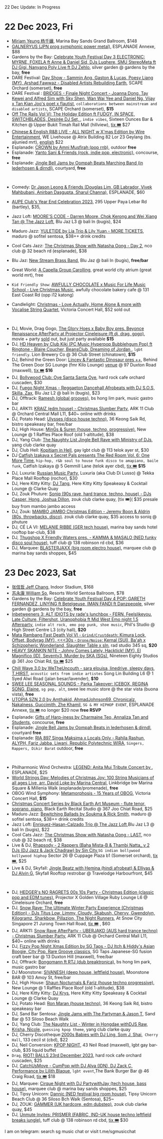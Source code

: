 22 Dec Update: In Progress

# 22 Dec 2023, Fri
- [Miriam Yeung 杨千嬅](https://ticketmaster.sg/activity/detail/23_miriamyeung), Marina Bay Sands Grand Ballroom, $148
- [GALNERYUS (JPN prog symphonic power metal)](https://esplanade.com/whats-on/2024/galneryus-live-in-singapore), ESPLANADE Annexe, $88
- Gardens by the Bay: [Celebrate Youth Festival Day 3 ELECTRONIC: MYRNE, FOXELA ft Anne & Daniel Sid, DJs Luqhere, SMU StereoMeta ft DJ Gigi, Nanyang Poly Live ft DJ Zehlo](https://www.gardensbythebay.com.sg/en/things-to-do/calendar-of-events/celebrate-youth-electric-garden/electronic.html), silver garden @ gardens by the bay, **free**
- DARE Festival: [Day Show - Sammin Ang, Gaston & Lucas, Poesy Liang (MY), Arshad Fawwaz - Disabled Artists Rebuilding Earth](https://www.instagram.com/p/C0yPmSwPjMn/), SCAPE Orchard (somerset), **free**
- DARE Festival : [BRIDGES - Finale Night Concert -  Joanna Dong, Tay Kewei and Alfred Sim with Sky Shen, Wan Wai Yee and Daniel Ng,  Vijay x Tan Kian Joo's poet x flautist](https://www.instagram.com/p/C0qmhVGPDUa/), `collaborations between mainstream and disabled artists`, SCAPE Orchard (somerset), **$15**
- [Off The Rails Vol VI: The Holiday Edition ft FUDGY, IN SPACE, SWITCHBLADES, Desirée DJ Set, ](https://www.instagram.com/p/Cz0-rYBRnWb/), `indie vibes`, Sixteen Ounces Bar & Kitchen @ Upper Bukit Timah Rail Mall (hillview),  [tix 🎟](https://eventbrite.sg/e/758612017967) $27
- [Chinese & English R&B LIVE - ALL NIGHT w X'mas Edition by Wire Entertainment](https://www.instagram.com/p/C0gWVnmxoAY/),  WE Livehouse @ Atrix Building 82 Lor 23 Geylang (bs. aljunied mrt), [english](https://www.instagram.com/p/C0gTmenxcUA/) $22
- Esplanade: [CROWN by Amni Musfirah (pop rnb)](https://esplanade.com/whats-on/festivals-and-series/free-programmes/2023/come-together/crown), outdoor **free**
- Esplanade: [Yanto Sani & Friends (rock, indie pop, electronic)](https://esplanade.com/whats-on/festivals-and-series/free-programmes/2023/come-together/yanto-sani-and-friends), concourse, **free**
- Esplanade: [Jingle Bell Jams by Oompah Beats Marching Band (in lederhosen & dirndl)](https://esplanade.com/whats-on/festivals-and-series/free-programmes/2023/come-together/jingle-bell-jams), courtyard, **free**

&nbsp; 

- Comedy: [Dr Jason Leong & Friends (Douglas Lim, GB Labrador, Vivek Mahbubani, Anirban Dasgupta, Sharul Channa)](https://ticketmaster.sg/activity/detail/23_jasonfriends), ESPLANADE, $60
- [AUPE Club's Year End Celebration 2023](https://eventbrite.com/e/775441946737), 295 Upper Paya Lebar Rd (bartley), $35,

- Jazz Loft: [MOORE'S CODE - Darren Moore, Chok Kerong and Wei Xiang Tan @ The Jazz Loft](https://eventbrite.sg/e/765869796177), Blu Jaz L3 @ bali ln (bugis), $24
- Maduro Jazz: [YULETIDE by Lía Trio & Lily Yuan - MORE TICKETS](https://eventbrite.com/e/776838493847), maduro @ sofitel sentosa, $38++ drink credits
- Cool Cats Jazz: [The Christmas Show with Natasha Oong - Day 2](https://www.instagram.com/p/C0srGfRpBa5/), nco club @ 32 beach rd (esplanade), $38
- Blu Jaz: [New Stream Brass Band](https://www.instagram.com/p/C0iztpdyqoZ/), Blu Jaz @ bali ln (bugis), **free/bar**
- Great World: [A Capella Group Carolling](https://www.instagram.com/p/C0bHNkASQKh/), great world city atrium (great world mrt), free
- `Kid Friendly Show`: [AWFULLY CHOCOLATE x Music For Life Music School - Live Christmas Music](https://www.instagram.com/p/C0TryXZAME-/), awfully chocolate bakery cafe @ 131 East Coast Rd (opp i12 katong)
- Candlelight: [Christmas - Love Actually, Home Alone & more with  Vocalise String Quartet](https://artshouselimited.sg/vtvch-whatson-details/music/candlelight-christmas-love-actually-home-alone-more), Victoria Concert Hall, $52 sold out

&nbsp; 

- DJ, Movie, Drag Gogo, [The Glory Hoes x Baby Boy pres. Beyonce Renaissance AfterParty at Projector Cineleisure (ft dj, drag, gogo)](https://www.instagram.com/p/C1HGjRtSk34/?), movie + party [sold](https://theprojector.sg/films-and-events/renaissance-a-film-by-beyonc%C3%A9-with-afterparty/) out, but just party available **$15**
- DJ, [HD Heaven by Club Kiki (PC Music Hyperpop Bubblehgum Pop) ft Ringtone - Blaire Coucher, BeansClub, Dreaming of Jordan ](https://www.instagram.com/p/C0-oBu-SwiN/), `lgbt friendly`. Lion Brewery Co @ 36 Club Street (chinatown), **$15**
- DJ, Behind the Green Door: [Lincey & Fantastic Dinosaur pres ++](https://www.instagram.com/p/C1G3h5lyUxS/), Behind The Green Door SG Lounge (fmr Kilo Lounge) [venue](https://www.lifeinarpeggio.com/blog/behind-the-green-door-singapore-kilo-phat-cat-collective-cocktail-bars-singapore) @ 97 Duxton Road (maxwell), [tix 🎟](https://eventbrite.com/e/778669680977) **$16**
- DJ, [Bollywood Club: Oye Santa Santa Oye](https://eventbrite.com.au/e/749001552807), hard rock cafe orchard cuscaden, $30
- DJ, [Fuego Night Xmas - Reggaeton Dancehall Afrobeats with DJ S.O.S, Skilla, Zax](https://www.instagram.com/p/C01E3hMLQDR/), Blu Jaz L2 @ bali ln (bugis), $23
- DJ, Offtrack: [Ramesh (global grooves)](https://www.instagram.com/p/Cz5buRmSfd9/), bs hong lim park, music gastro bar
- DJ, ARK11: [KRAIZ (edm house) - Christmas Slumber Party](https://www.instagram.com/p/C1BreM9yf6C/), ARK 11 Club @ Orchard Central Mall L11, $40~ online with drinks
- DJ, Potato Head: [Ulysses (disco house techno)](https://www.instagram.com/p/C1CDQE2SLml/), 36 Keong Saik Rd, bistro speakeasy bar, free/bar
- DJ, High House: [MinGs & Suren (house, techno, progressive)](https://www.instagram.com/p/C0y1HtEyP3N/), New Lounge @ 1 Raffles Place Roof (old 1-altitude), $38
- DJ, Yang Club: [The Naughty List Jingle Bell Rave with Ministry of DJs](https://www.instagram.com/p/C0_f-aOyFpx/?img_index=3), yang club clarke quay
- DJ, Club Hell: [Kopitiam in Hell](https://www.instagram.com/p/C1G3LcpvsHj/), gay lgbt club @ 113 telok ayer st, $30
- DJ [Catfish Izakaya x Secret Pals presents The Red Room Vol. 6: One More Time](https://www.instagram.com/p/C0mAHWvyQB9/), `hip-hop, r&b soul to house funk disco to amapiano, baile funk`, Catfish Izakaya @ 5 Gemmill Lane (telok ayer cbd), [tix 🎟](https://eventbrite.sg/e/774712565137) **$15**
- DJ, Luxuria: [Russian Music Party](https://eventbrite.sg/e/771361080757), Luxuria (aka Club Di Lusso) @ Tekka Place Mall Rooftop (rochor), $30
- DJ, Here Kitty Kitty: [DJ Tang](https://www.instagram.com/p/C0QlPRcyNRA/), Here Kitty Kitty Speakeasy & Cocktail Lounge @ Clarke Quay
- DJ, Zouk Phuture: [Soniq (90s rave, hard trance, techno, house) - DJs Casper, Hong, Joshua Dillon](https://zoukclub.com/soniq/), zouk club clarke quay, [tix 🎟]( $35 presale buy from mambo jambo access
- DJ, Zouk: [MAMBO JAMBO Christmas Edition - Jeremy Boon & Aldrin (80s, throwbacks, disco)](https://zoukclub.com/mambo-jambo/). zouk club clarke quay, $35 access to soniq @ phuture
- DJ, CÉ LA VI: [MELANIE RIBBE (GER tech house)](https://www.celavi.com/en/singapore/event/sg-event-melanie-ribbe/), marina bay sands hotel rooftop bar-club, $38
- DJ,  [Thugshop X Friendly Waters pres. - KAMMA & MASALO (NED funky disco soul house)](https://eventbrite.sg/e/775996385077), tuff club @ 138 robinson rd cbd, $36
- DJ, Marquee: [BLASTERJAXX (big room electro house)](https://marqueesingapore.com/event/marquee-presents-blasterjaxx/), marquee club @ marina bay sands shoppes, $45

# 23 Dec 2023, Sat
- [张信哲 Jeff Chang](https://ticketmaster.sg/activity/detail/23sg_jeffchang), Indoor Stadium, $168
- [苏永康 William So](https://sistic.com.sg/events/so1223), Resorts World Sentosa Ballroom, $78
- Gardens by the Bay: [Celebrate Youth Festival Day 4 POP: GARETH FERNANDEZ, LINYING ft Betelgeuse, IMAN FANDI ft Danzpeople](https://www.gardensbythebay.com.sg/en/things-to-do/calendar-of-events/celebrate-youth-electric-garden/pop.html), silver garden @ gardens by the bay, **free**
- [Inbetweeners 3: ALT IDIOTS by rade's lunchbox - FERN, Feelslikeyou, Late Culture, Filtershot, Uranophobia ft Mid West Emo night 1.5 Afterparty](https://www.instagram.com/p/C0oZACoh254/), `indie alt rock, emo pop punk, shoe music`, Phil's Studio @ High Street Centre L3 (city hall), **$20**
- [Mata Rambang Fast Death Vol VI - `Grind/Crustdeath`: Kimura Lock, Offset, Bodyrag (MY), <<<30s - `Drone/Noise`: Kernal (SUI), Ba'ah x Schizopheric Wonderland, Slaughter Table x sIn](https://www.instagram.com/p/Cz_oanwBqQS/), rad studio 345 sq, **$20**
- [HEAVY SKANKIN NITE - Johny Comes Lately, Hacktick! (MY), El Magnifico (ID), Seventy3, Murder by SKA (SGs)](https://www.instagram.com/p/C0OJo5SLm0S/), Nineteen Eighty Studios @ 361 Joo Chiat Rd, [tix 🎟](https://www.eventbrite.sg/e/767535949687) $25
- [Chill Wave 3.0 by WeTheUncouth - sara elouisa, linedrive, sleepy days, T.HIRST](https://www.instagram.com/p/C0vf5XmL6f3/), `acoustic sets from indie artistes` Song Lin Building L6 @ 1 Syed Alwi Road (jalan besar/lavender), **$10**
- [SWEE LEE SEASONAL SOUNDS - Parka Takeover: ICEBOX, REGINA SONG, Elaine](https://www.instagram.com/p/C1GTdJDy9nN/), `sg pop, alt`, swee lee music store @ the star vista (buona vista), **free**
- [UTOPIA SZN 2.0 by Amthakid, AhmadJohnson69, Chronicalz, Nakalness, Guccimith, Zhe Khamil](https://www.instagram.com/p/C086MwFhba8/?),  `SG & MY HIPHOP EVENT`, ESPLANADE Annexe, [tix 🎟](https://www.esplanade.com/whats-on/2023/utopiaszn-20) no longer $20 now **free RSVP**
- Esplanade: [Gifts of Harp-iness by Charmaine Teo, Annaliza Tan and Students](https://esplanade.com/whats-on/festivals-and-series/free-programmes/2023/come-together/gifts-of-harp-iness), concourse, **free**
- Esplanade: [Jingle Bell Jams by Oompah Beats in lederhosen & dirndl](https://esplanade.com/whats-on/festivals-and-series/free-programmes/2023/come-together/jingle-bell-jams), courtyard **free**
- Esplanade: [RIA 897 Singa Maksima x Locals Only - Rahila Rashun, ALYPH, Fariz Jabba, Liwani, Republic Polytechnic WIRA](https://esplanade.com/whats-on/festivals-and-series/free-programmes/2023/come-together/singa-maksima-x-locals-only), `Singers, Rappers, Dikir Barat`  outdoor, **free**

&nbsp;
- Philharmonic Wind Orchestra: [LEGEND: Anita Mui Tribute Concert by ](https://esplanade.com/whats-on/2023/legend-anita-mui-tribute-concert), ESPLANADE, $25
- [World Strings Day: Melodies of Christmas Joy: 100 String Musicians of all ages Live, arr. David Loke by Marina Central](https://www.instagram.com/p/C0Tc-DUgjl6/), Linkbridge bw Marina Square & Millenia Walk (esplanade/promenade), **free**
- OBOG Wind Symphony: [Metamorphosis - 15 Years of OBOG](https://www.instagram.com/p/C050Ph9xWyd/), Victoria Concert Hall, **$15**
- [Christmas Concert Series by Black Earth Art Museum - flute tenor, soprano, piano](https://blackearthartchristmas.peatix.com/), Black Earth Recital Studio @ 367 Joo Chiat Road, $25
- Maduro Jazz:  [Bewitching Ballads by Soukma & Rick Smith](https://eventbrite.com/e/770785378817), maduro @ sofitel sentosa, $38++ drink credits
- Jazz Loft:  [Enriquez-Hasan-Calzado Trio @ The Jazz Loft](https://eventbrite.sg/e/768768436087),Blu Jaz L3 @ bali ln (bugis), $22
- Cool Cats Jazz: [The Christmas Show with Natasha Oong - LAST](https://www.instagram.com/p/C0srGfRpBa5/), nco club @ 32 beach rd, $38
- Live & DJ, [Rhapsody - 2 Rappers (Baha Mista-B & Thambi Natta_ v 2 DJs (DJ Jazz & Jack Chadraw) by Sin City](https://www.instagram.com/p/C03imdBrQ4K/),`SG indian bollywood kollywood hiphop`  Sector 26 @ Cuppage Plaza b1 (Somerset orchard), [tix 🎟](https://peatix.com/event/3794416), $25
- Live & DJ, Skyfall: [Jingle Beatz with Hemina  (hindi afrobeat) & Elliyas & DJ Alvin G](https://eventbrite.sg/e/760589151627), Skyfall Rooftop restrobar @ Travelodge Harbourfront, $45

&nbsp;

- DJ, [HEDGER's NO RAGRETS 00s 10s Party - Christmas Edition (classic pop and EDM tunes)](https://www.instagram.com/p/C0f2CPCRQZ6/), Projector X Golden Village Ruby Lounge L6 @ Cineleisure Orchard, **free**
- DJ, [Snow Rave: The Ultimate Winter Party Experience (Christmas Edition) - DJs Titus Low, Limmy, Cloudy, Skabush, Chervy, Gwendolyn, Kilogramz, Sharkbow, Pillazion, The Night Runners](https://www.instagram.com/p/C0g82cKvX6T/), At Snow City Singapore 21 Jurong Town Hall Road, [tix 🎟](https://snowravechristmasedition.peatix.com/) , $60
- DJ, ARK11: [Snow Rave AfterParty - UBERJAKD (AUS hard trance techno) - Christmas Slumber Party](https://www.instagram.com/p/C1BfxVjSKl1/), ARK 11 Club @ Orchard Central Mall L11, $40~ online with drinks
- DJ, [Fizzy Pop Night Xmas Edition by SG Taps - DJ Itch & Hiddy's Asian Boogie, City Pop, Rare Groove classics](https://www.instagram.com/p/C01arIkvwVJ/), SG Taps Japanese-SG fusion craft beer bar @ 13 Duxton Hill (maxwell), free/bar
- DJ, Offtrack: [Bongomann ft RTJ (dub breaktronica)](https://www.instagram.com/p/Cz5buRmSfd9/), bs hong lim park, music gastro bar
- DJ Moonstone: [SIVANESH (deep house, leftfield house)](https://www.instagram.com/p/C00yO17SGMA/), Moonstone BAR @ 103 Amoy St, free/bar
- DJ, High House: [Shaun Nocturnals & Fariz (house techno progressive)](https://www.instagram.com/p/C0y1HtEyP3N/), New Lounge @ 1 Raffles Place Roof (old 1-altitude), $38
- DJ, Here Kitty Kitty: [DJ Krys](https://www.instagram.com/p/C0QlPRcyNRA/), Here Kitty Kitty Speakeasy & Cocktail Lounge @ Clarke Quay
- DJ, Potato Head: [Ron Maran (house techno)](https://www.instagram.com/p/C0f-526A0vm/), 36 Keong Saik Rd, bistro speakeasy bar
- DJ, Sand Bar Sentosa: [Jingle Jams with The Partyman & Jason T](https://www.instagram.com/p/C0_YD_DPpqH/), Sand Bar @ 53 Siloso Beach Walk
- DJ, Yang Club: [The Naughty List - Winter in Hongdae withDJS Raw, Krisha, Nicole](https://www.instagram.com/p/C0_f-aOyFpx/?img_index=4), `guessing kpop theme`, yang club clarke quay
- DJ, Cherry Discotheque:[2000s Babies with DJ Ling, Som J, Shai](https://www.instagram.com/p/C1HhUiyvu2D),` Cherry Hall`, 133 cecil st (cbd), $22
- DJ, Neil Conversion: [KPOP NIGHT](https://www.instagram.com/p/C1HQ0JUy-m4/), 43 Neil Road (maxwell), lgbt gay bar-club, $35 liquid buffet
- `Drag`, [RIOT! BALLS 23rd December 2023](https://riot231223.peatix.com/), hard rock cafe orchard cuscaden, $25
- DJ, [CatchUsMove - CumPop with DJ Alva (IDN), DJ Zack C, Performance by Lilith Blaque](https://www.instagram.com/p/C0YY37JOx6x/), `lgbt event`,The Bank Burger Bar @ 46 Craig Road,  [tix 🎟](https://www.catchusmove.com/event-details/pop-the-bank) $18
- DJ, Marquee: [Cirque Night with DJ PartywithJay (tech house, bass house)](https://marqueesingapore.com/event/marquee-cirque-2/), marquee club @ marina bay sands shoppes, $25
- DJ, Tipsy Unicorn: [Dannic (NED festival big room house)](https://www.instagram.com/p/C0RIVY-xn_L/), Tipsy Unicorn Beach Club @  36 Siloso Bch Walk (Sentosa), $25~
- DJ, ZOUK: [GAMMER (UK hardcore, edm dubstep)](https://www.instagram.com/p/C0tY-2As-36/), zouk club clarke quay, $45
- DJ, [Unmute Invites: PRISMER (FABRIC, IND-UK house techno leftfield breaks jungle)](https://www.instagram.com/p/C0TfFnJSGj0/), tuff club @ 138 robinson rd cbd, [tix 🎟](https://eventbrite.sg/e/769606733457) $30


I am on telegram: search sg music chat or visit t.me/sgmusicchat
